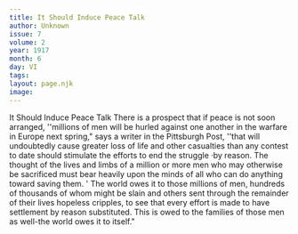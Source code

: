 ```yaml
---
title: It Should Induce Peace Talk
author: Unknown
issue: 7
volume: 2
year: 1917
month: 6
day: VI
tags:
layout: page.njk
image:
---
```

It Should Induce Peace Talk   There is a prospect that if peace is not soon arranged, ''millions of men will be hurled against one another in the warfare in Europe next spring," says a writer in the Pittsburgh Post, ''that will undoubtedly cause greater loss of life and other casualties than any contest to date should stimulate the efforts to end the struggle ·by reason. The thought of the lives and limbs of a million or more men who may otherwise be sacrificed must bear heavily upon the minds of all who can do anything toward saving them. ' The world owes it to those millions of men, hundreds of thousands of whom might be slain and others sent through the remainder of their lives hopeless cripples, to see that every effort is made to have settlement by reason substituted. This is owed to the families of those men as well-the world owes it to itself."   


